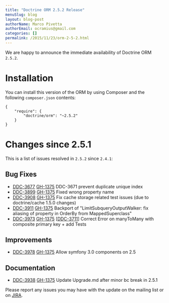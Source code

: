 ```yaml
---
title: "Doctrine ORM 2.5.2 Release"
menuSlug: blog
layout: blog-post
authorName: Marco Pivetta
authorEmail: ocramius@gmail.com
categories: []
permalink: /2015/11/23/orm-2-5-2.html
---
```

We are happy to announce the immediate availability of Doctrine ORM
`2.5.2`.

Installation
============

You can install this version of the ORM by using Composer and the
following `composer.json` contents:

~~~~ {.sourceCode .json}
{
    "require": {
        "doctrine/orm": "~2.5.2"
    }
}
~~~~

Changes since 2.5.1
===================

This is a list of issues resolved in `2.5.2` since `2.4.1`:

Bug Fixes
---------

-   [DDC-3677](http://www.doctrine-project.org/jira/browse/DDC-3677)
    [GH-1375](https://github.com/doctrine/doctrine2/pull/3677) DDC-3671
    prevent duplicate unique index
-   [DDC-3899](http://www.doctrine-project.org/jira/browse/DDC-3899)
    [GH-1375](https://github.com/doctrine/doctrine2/pull/3899) Fixed
    wrong property name
-   [DDC-3908](http://www.doctrine-project.org/jira/browse/DDC-3908)
    [GH-1375](https://github.com/doctrine/doctrine2/pull/3908) Fix cache
    storage related test issues (due to doctrine/cache 1.5.0 changes)
-   [DDC-3911](http://www.doctrine-project.org/jira/browse/DDC-3911)
    [GH-1375](https://github.com/doctrine/doctrine2/pull/3911) Backport
    of "LimitSubqueryOutputWalker: fix aliasing of property in OrderBy
    from MappedSuperclass"
-   [DDC-3973](http://www.doctrine-project.org/jira/browse/DDC-3973)
    [GH-1375](https://github.com/doctrine/doctrine2/pull/3973)
    [[DDC-3711](http://www.doctrine-project.org/jira/browse/DDC-3711)]
    Correct Error on manyToMany with composite primary key + add Tests

Improvements
------------

-   [DDC-3978](http://www.doctrine-project.org/jira/browse/DDC-3978)
    [GH-1375](https://github.com/doctrine/doctrine2/pull/3978) Allow
    symfony 3.0 components on 2.5

Documentation
-------------

-   [DDC-3938](http://www.doctrine-project.org/jira/browse/DDC-3938)
    [GH-1375](https://github.com/doctrine/doctrine2/pull/3938) Update
    Upgrade.md after minor bc break in 2.5.1

Please report any issues you may have with the update on the mailing
list or on [JIRA](http://www.doctrine-project.org/jira/browse/DDC).

